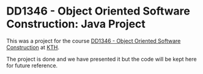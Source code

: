 DD1346 - Object Oriented Software Construction: Java Project
==================

This was a project for the course [DD1346 - Object Oriented Software Construction](http://www.csc.kth.se/utbildning/kth/kurser/DD1346/) at [KTH](http://www.kth.se).

The project is done and we have presented it but the code will be kept here for future reference.